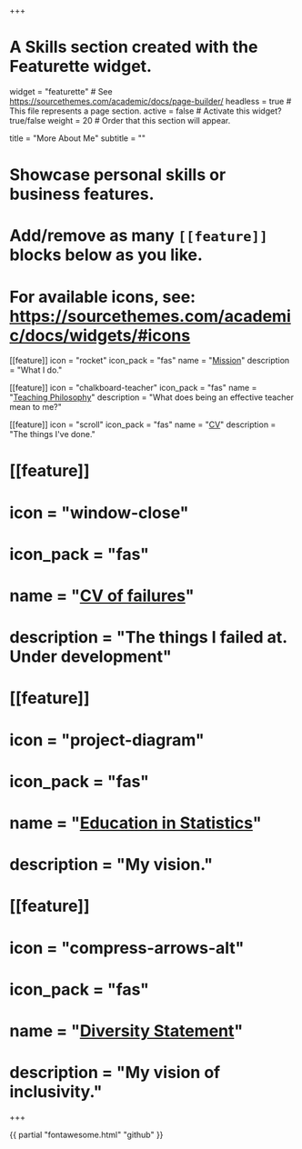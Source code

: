 +++
# A Skills section created with the Featurette widget.
widget = "featurette"  # See https://sourcethemes.com/academic/docs/page-builder/
headless = true  # This file represents a page section.
active = false  # Activate this widget? true/false
weight = 20  # Order that this section will appear.

title = "More About Me"
subtitle = ""

# Showcase personal skills or business features.
# 
# Add/remove as many `[[feature]]` blocks below as you like.
# 
# For available icons, see: https://sourcethemes.com/academic/docs/widgets/#icons

[[feature]]
  icon = "rocket"
  icon_pack = "fas"
  name = "[Mission](/mission)"
  description = "What I do."
  
[[feature]]
  icon = "chalkboard-teacher"
  icon_pack = "fas"
  name = "[Teaching Philosophy](/teaching)"
  description = "What does being an effective teacher mean to me?"  
  
[[feature]]
  icon = "scroll"
  icon_pack = "fas"
  name = "[CV](/cv)"
  description = "The things I've done."


# [[feature]]
#   icon = "window-close"
#   icon_pack = "fas"
#   name = "[CV of failures](/failures)"
#   description = "The things I failed at. __Under development__"
# 
# [[feature]]
#   icon = "project-diagram"
#   icon_pack = "fas"
#   name = "[Education in Statistics](/stats_education)"
#   description = "My vision."
# 
# [[feature]]
#   icon = "compress-arrows-alt"
#   icon_pack = "fas"
#   name = "[Diversity Statement](/diversity)"
#   description = "My vision of inclusivity."
+++

{{ partial "fontawesome.html" "github" }} 
